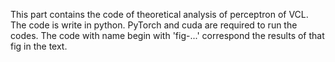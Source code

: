 This part contains the code of theoretical analysis of perceptron of VCL. The code is write in python.  PyTorch and cuda are required to run the codes.  The code with name begin with 'fig-...' correspond the results of that fig in the text.